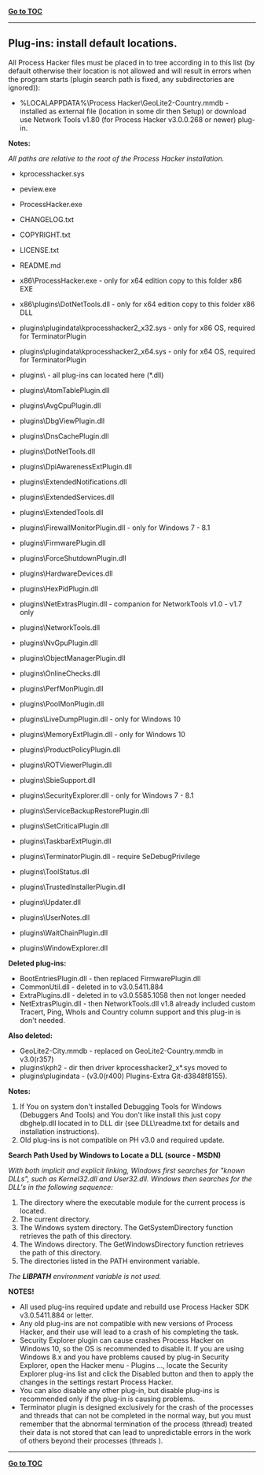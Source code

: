 ﻿[**Go to TOC**](https://github.com/VictorVG/PH/wiki)
***

## Plug-ins: install default locations.

All Process Hacker files must be placed in to tree according in to this list (by default otherwise their location is not allowed and will result in errors when the program starts (plugin search path is fixed, any subdirectories are ignored)):

* %LOCALAPPDATA%\Process Hacker\GeoLite2-Country.mmdb - installed as external file (location in some dir then Setup) or download use Network Tools v1.80 (for Process Hacker v3.0.0.268 or newer) plug-in.

**Notes:**

_All paths are relative to the root of the Process Hacker installation._

* kprocesshacker.sys
* peview.exe
* ProcessHacker.exe
* CHANGELOG.txt
* COPYRIGHT.txt
* LICENSE.txt
* README.md

* x86\ProcessHacker.exe - only for x64 edition copy to this folder x86 EXE
* x86\plugins\DotNetTools.dll - only for x64 edition copy to this folder x86 DLL

* plugins\plugindata\kprocesshacker2_x32.sys - only for x86 OS, required for TerminatorPlugin
* plugins\plugindata\kprocesshacker2_x64.sys - only for x64 OS, required for TerminatorPlugin
* plugins\ - all plug-ins can located here (*.dll)
* plugins\AtomTablePlugin.dll
* plugins\AvgCpuPlugin.dll
* plugins\DbgViewPlugin.dll
* plugins\DnsCachePlugin.dll
* plugins\DotNetTools.dll
* plugins\DpiAwarenessExtPlugin.dll
* plugins\ExtendedNotifications.dll
* plugins\ExtendedServices.dll
* plugins\ExtendedTools.dll
* plugins\FirewallMonitorPlugin.dll - only for Windows 7 - 8.1
* plugins\FirmwarePlugin.dll
* plugins\ForceShutdownPlugin.dll
* plugins\HardwareDevices.dll
* plugins\HexPidPlugin.dll
* plugins\NetExtrasPlugin.dll - companion for NetworkTools v1.0 - v1.7 only
* plugins\NetworkTools.dll
* plugins\NvGpuPlugin.dll
* plugins\ObjectManagerPlugin.dll
* plugins\OnlineChecks.dll
* plugins\PerfMonPlugin.dll
* plugins\PoolMonPlugin.dll
* plugins\LiveDumpPlugin.dll - only for Windows 10
* plugins\MemoryExtPlugin.dll - only for Windows 10
* plugins\ProductPolicyPlugin.dll
* plugins\ROTViewerPlugin.dll
* plugins\SbieSupport.dll
* plugins\SecurityExplorer.dll - only for Windows 7 - 8.1
* plugins\ServiceBackupRestorePlugin.dll
* plugins\SetCriticalPlugin.dll
* plugins\TaskbarExtPlugin.dll
* plugins\TerminatorPlugin.dll - require SeDebugPrivilege
* plugins\ToolStatus.dll
* plugins\TrustedInstallerPlugin.dll
* plugins\Updater.dll
* plugins\UserNotes.dll
* plugins\WaitChainPlugin.dll
* plugins\WindowExplorer.dll

**Deleted plug-ins:**

* BootEntriesPlugin.dll - then replaced FirmwarePlugin.dll
* CommonUtil.dll - deleted in to v3.0.5411.884
* ExtraPlugins.dll - deleted in to v3.0.5585.1058 then not longer needed
* NetExtrasPlugin.dll - then NetworkTools.dll v1.8 already included custom Tracert, Ping, WhoIs and Country column support and this plug-in is don't needed.

**Also deleted:**

* GeoLite2-City.mmdb - replaced on GeoLite2-Country.mmdb in v3.0(r357)
* plugins\kph2 - dir then driver kprocesshacker2_x*.sys moved to
* plugins\plugindata - (v3.0(r400) Plugins-Extra Git-d3848f8155).

**Notes:**

1. If You on system don't installed Debugging Tools for Windows (Debuggers And Tools) and You don't like install this just copy dbghelp.dll located in to DLL dir (see DLL\readme.txt for details and installation instructions).
2. Old plug-ins is not compatible on PH v3.0 and required update.

**Search Path Used by Windows to Locate a DLL (source - MSDN)**

_With both implicit and explicit linking, Windows first searches for "known DLLs", such as Kernel32.dll and User32.dll. Windows then searches for the DLL's in the following sequence:_

1. The directory where the executable module for the current process is located.
2. The current directory.
3. The Windows system directory. The GetSystemDirectory function retrieves the path of this directory.
4. The Windows directory. The GetWindowsDirectory function retrieves the path of this directory.
5. The directories listed in the PATH environment variable.

_The **LIBPATH** environment variable is not used._

**NOTES!**

* All used plug-ins required update and rebuild use Process Hacker SDK v3.0.5411.884 or letter.
* Any old plug-ins are not compatible with new versions of Process Hacker, and their use will lead to a crash of his completing the task.
* Security Explorer plugin can cause crashes Process Hacker on Windows 10, so the OS is recommended to disable it. If you are using Windows 8.x and you have problems caused by plug-in Security Explorer, open the Hacker menu - Plugins …, locate the Security Explorer plug-ins list and click the Disabled button and then to apply the changes in the settings restart Process Hacker.
* You can also disable any other plug-in, but disable plug-ins is recommended only if the plug-in is causing problems.
* Terminator plugin is designed exclusively for the crash of the processes and threads that can not be completed in the normal way, but you must remember that the abnormal termination of the process (thread) treated their data is not stored that can lead to unpredictable errors in the work of others beyond their processes (threads ).

***
[**Go to TOC**](https://github.com/VictorVG/PH/wiki)